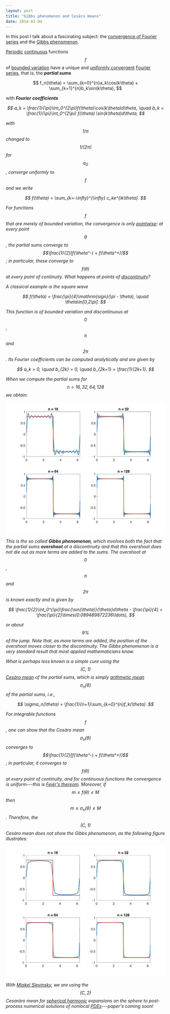 ```yaml
---
layout: post
title: "Gibbs phenomenon and Cesàro means"
date: 2018-01-04
---
```


In this post I talk about a fascinating subject: the
<a href="http://en.wikipedia.org/wiki/Convergence_of_Fourier_series#Uniform_convergence">convergence of 
Fourier series</a> and the 
<a href="http://en.wikipedia.org/wiki/Gibbs_phenomenon">Gibbs phenomenon</a>.

<a href="http://en.wikipedia.org/wiki/Periodic_function">Periodic</a> 
<a href="http://en.wikipedia.org/wiki/Continuous_function">continuous</a>
functions $$f$$ 
of <a href="http://en.wikipedia.org/wiki/Bounded_variation">bounded variation</a> 
have a unique and 
<a href="http://en.wikipedia.org/wiki/Uniform_convergence">uniformly convergent</a>
<a href="http://en.wikipedia.org/wiki/Fourier_series">Fourier series</a>, 
that is, the <i><b>partial sums</b></i>

$$
f_n(\theta) = \sum_{k=0}^{n}a_k\cos(k\theta) + \sum_{k=1}^{n}b_k\sin(k\theta),
$$

with <i><b>Fourier coefficients</b><i>

$$
a_k = \frac{1}{\pi}\int_0^{2\pi}f(\theta)\cos(k\theta)d\theta, \quad
b_k = \frac{1}{\pi}\int_0^{2\pi} f(\theta) \sin(k\theta)d\theta,
$$

with $$1/\pi$$ changed to $$1/(2\pi)$$ for $$a_0$$, converge uniformly to $$f$$
and we write

$$
f(\theta) = \sum_{k=-\infty}^{\infty} c_ke^{ik\theta}.
$$

For functions $$f$$ that are merely of bounded variation, the convergence is only 
<a href="http://en.wikipedia.org/wiki/Pointwise_convergence">pointwise</a>:
at every point $$\theta$$, the partial sums converge to $$\frac{1}{2}[f(\theta^-) + f(\theta^+)]$$; 
in particular, these converge to $$f(\theta)$$ at every point of continuity.
What happens at points of 
<a href="http://en.wikipedia.org/wiki/Classification_of_discontinuities">discontinuity</a>?

A classical example is the square wave 

$$
f(\theta) = \frac{\pi}{4}\mathrm{sign}(\pi - \theta), \quad \theta\in[0,2\pi].
$$

This function is of bounded variation and discontinuous at $$0$$, $$\pi$$ and 
$$2\pi$$.
Its Fourier coefficients can be computed analytically and are given by

$$
a_k = 0, \quad b_{2k} = 0, \quad b_{2k+1} = \frac{1}{2k+1}.
$$

When we compute the partial sums for $$n=16,32,64,128$$ we obtain:
<div style="text-align: center;">
	<img src="/blog/gibbs1.jpg" style="width:516px;height:412px;">
</div>

This is the so called <i><b>Gibbs phenomenon</b></i>, which involves both the fact 
that the partial sums <i><b>overshoot</b></i> at a discontinuity and
that this overshoot does not die out as more terms are added to the sums. 
The overshoot at $$0$$, $$\pi$$ and $$2\pi$$ is known exactly and is given by

$$
\frac{1}{2}\int_0^{\pi}\frac{\sin(\theta)}{\theta}d\theta - \frac{\pi}{4} = \frac{\pi}{2}\times(0.089489872236\ldots),
$$

or about $$9\%$$ of the jump. 
Note that, as more terms are added, the position of the overshoot moves closer 
to the discontinuity. The Gibbs phenomenon is a very standard result that most 
applied mathematicians know. 

What is perhaps less known is a simple cure using the $$(C,1)$$
<a href="http://en.wikipedia.org/wiki/Ces%C3%A0ro_summation">Cesàro mean</a> of the
partial sums, which is simply
<a href="http://en.wikipedia.org/wiki/Arithmetic_mean">arithmetic mean</a> 
$$\sigma_n(\theta)$$ of the partial sums, i.e.,

$$
\sigma_n(\theta) = \frac{1}{n+1}\sum_{k=0}^{n}f_k(\theta).
$$

For integrable functions $$f$$, one can show that the Cesàro mean $$\sigma_n(\theta)$$ 
converges to $$\frac{1}{2}[f(\theta^-) + f(\theta^+)]$$; in particular, 
it converges to $$f(\theta)$$ at every point of continuity, 
and for continuous functions the convergence is uniform---this is 
<a href="http://en.wikipedia.org/wiki/Fej%C3%A9r%27s_theorem">Fejér's thereom</a>.
Moreover, if $$m\leq f(\theta)\leq M$$ then $$m\leq \sigma_n(\theta)\leq M$$. 
Therefore, the $$(C,1)$$ Cesàro mean does not show the Gibbs phenomenon, as 
the following figure illustrates:

<div style="text-align: center;">
	<img src="/blog/gibbs2.jpg" style="width:516px;height:412px;">
</div>

With <a href="http://home.cc.umanitoba.ca/~slevinrm/">Miakel Slevinsky</a>, 
we are using the $$(C,2)$$ Cesaràro mean for 
<a href="http://en.wikipedia.org/wiki/Spherical_harmonics">spherical harmonic</a> 
expansions on the sphere to post-process numerical solutions of nonlocal 
<a href="http://en.wikipedia.org/wiki/Partial_differential_equation">PDEs</a>---paper's 
coming soon!